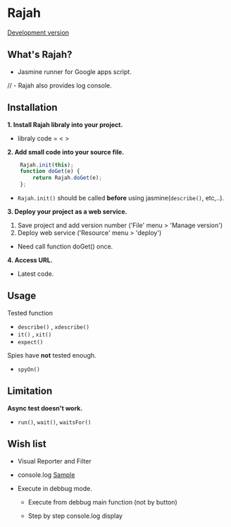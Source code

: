 # Rajah

[Development version](https://script.google.com/macros/s/AKfycbyHks7gWzANG1pBkrifXC4scyY1aHrlv1pBrf_gvizN/dev)


## What's Rajah?

- Jasmine runner for Google apps script.

// - Rajah also provides log console.


## Installation

**1. Install Rajah libraly into your project.**

- libraly code = <                         >

**2. Add small code into your source file.**

```js
    Rajah.init(this);
    function doGet(e) {
        return Rajah.doGet(e);
    };
```

- `Rajah.init()` should be called **before** using jasmine(`describe()`, etc,..). 

**3. Deploy your project as a web service.**

1. Save project and add version number ('File' menu > 'Manage version')
2. Deploy web service ('Resource' menu > 'deploy')

* Need call function doGet() once.

**4. Access URL.**

- Latest code.


## Usage

Tested function

- `describe()` , `xdescribe()`
- `it()` , `xit()`
- `expect()`

Spies have **not** tested enough.

- `spyOn()`


## Limitation

**Async test doesn't work.**

- `run()`, `wait()`, `waitsFor()`



## Wish list

- Visual Reporter and Filter

- console.log [Sample](http://minipaca.net/blog/javascript/firebug-console-api/)

- Execute in debbug mode.

  - Execute from debbug main function (not by button)

  - Step by step console.log display


